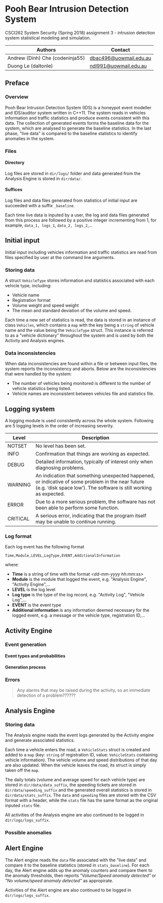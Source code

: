 # Pooh Bear Intrusion Detection System

CSCI262 System Security (Spring 2018) assignment 3 - intrusion detection system statistical modeling and simulation.

| Authors                         | Contact                                                 |
| ------------------------------- | ------------------------------------------------------- |
| Andrew (Dinh) Che (codeninja55) | [dbac496@uowmail.edu.au](mailto:dbac496@uowmail.edu.au) |
| Duong Le (daltonle)             | [ndl991@uowmail.edu.au](mailto:ndl991@uowmail.edu.au)   |

## Preface

### Overview

Pooh Bear Intrusion Detection System (IDS) is a honeypot event modeller and IDS/auditor system written in C++11. The system reads in vehicles information and traffic statistics and produce events consistent with this data. The collection of generated events forms the baseline data for the system, which are analysed to generate the baseline statistics. In the last phase, "live data" is compared to the baseline statistics to identify anomalies in the system.

### Files

#### Directory

Log files are stored in `dir/logs/` folder and data generated from the Analysis Engine is stored in `dir/data/`.

#### Suffices

Log files and data files generated from statistics of initial input are succeeded with a suffix `_baseline`.

Each time live data is inputed by a user, the log and data files generated from this process are followed by a positive integer incrementing from 1, for example, `data_1, logs_1`, `data_2, logs_2`,... 

## Initial input

Initial input including vehicles information and traffic statistics are read from files specified by user at the command line arguments. 

### Storing data

A struct `VehicleType` stores information and statistics associated with each vehicle type, including:

- Vehicle name
- Registration format
- Volume weight and speed weight
- The mean and standard deviation of the volume and speed.

Each time a new set of statistics is read, the data is stored in an instance of class `Vehicles`, which contains a `map` with the key being a `string` of vehicle name and the value being the `VehicleType` struct. This instance is referred to as a "vehicle dictionary" throughout the system and is used by both the Activity and Analysis engines.

### Data inconsistencies

When data inconsistencies are found within a file or between input files, the system reports the inconsistency and aborts. Below are the inconsistencies that were handled by the system:

- The number of vehicles being monitored is different to the number of vehicle statistics being listed.
- Vehicle names are inconsistent between vehicles file and statistics file.

## Logging system

A logging module is used consistently across the whole system. Following are 5 logging levels in the order of increasing severity.

| Level    | Description                                                  |
| -------- | ------------------------------------------------------------ |
| NOTSET   | No level has been set.                                       |
| INFO     | Confirmation that things are working as expected.            |
| DEBUG    | Detailed information, typically of interest only when diagnosing problems. |
| WARNING  | An indication that something unexpected happened, or indicative of some problem in the near future (e.g. ‘disk space low’). The software is still working as expected. |
| ERROR    | Due to a more serious problem, the software has not been able to perform some function. |
| CRITICAL | A serious error, indicating that the program itself may be unable to continue running. |

### Log format

Each log event has the following format

```
Time,Module,LEVEL,LogType,EVENT,AdditionalInformation
```

where:

- **Time** is a string of time with the format *\<dd-mm-yyyy hh:mm:ss\>*
- **Module** is the module that logged the event, e.g. "Analysis Engine", "Activity Engine",...
- **LEVEL** is the log level
- **Log type** is the type of the log record, e.g. "Activity Log", "Vehicle Log",...
- **EVENT** is the event type
- **Additional information** is any information deemed necessary for the logged event, e.g. a message or the vehicle type, registration ID,...

## Activity Engine

### Event generation

#### Event types and probabilities

#### Generation process

### Errors

> Any alarms that may be raised during the activity, so an immediate detection of a problem??????

## Analysis Engine

### Storing data

The Analysis engine reads the event logs generated by the Activity engine and generate associated statistics. 

Each time a vehicle enters the road, a `VehicleStats` struct is created and added to a `map` (key: `string` of registration ID, value: `VehicleStats` containing vehicle information). The vehicle volume and speed distributions of that day are also updated. When the vehicle leaves the road, its struct is simply taken off the `map`.

The daily totals (volume and average speed for each vehicle type) are stored in `dir/data/data_suffix`, the speeding tickets are stored in `dir/data/speeding_suffix` and the generated overall statistics is stored in `dir/data/stats_suffix`. The `data` and `speeding` files are stored with the CSV format with a header, while the `stats` file has the same format as the original inputed `stats` file.

All activities of the Analysis engine are also continued to be logged in `dir/logs/logs_suffix`.

### Possible anomalies



## Alert Engine

The Alert engine reads the `data` file associated with the "live data" and compare it to the baseline statistics (stored in `stats_baseline`). For each day, the Alert engine adds up the anomaly counters and compare them to the anomaly thresholds, then reports *"Volume/Speed anomaly detected"* or *"No volume/speed anomaly detected"* as appropirate.

Activities of the Alert engine are also continued to be logged in `dir/logs/logs_suffix`.

